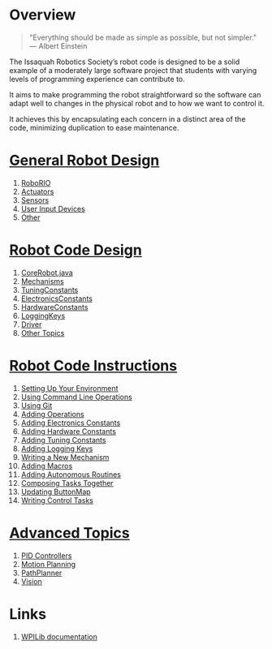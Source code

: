 # Overview

> "Everything should be made as simple as possible, but not simpler." — Albert Einstein

The Issaquah Robotics Society’s robot code is designed to be a solid example of a moderately large software project that students with varying levels of programming experience can contribute to.

It aims to make programming the robot straightforward so the software can adapt well to changes in the physical robot and to how we want to control it.

It achieves this by encapsulating each concern in a distinct area of the code, minimizing duplication to ease maintenance.

# [General Robot Design](GeneralRobotDesign/GeneralRobotDesign.md)

1. [RoboRIO](GeneralRobotDesign/RoboRIO.md)
2. [Actuators](GeneralRobotDesign/Actuators.md)
3. [Sensors](GeneralRobotDesign/Sensors.md)
4. [User Input Devices](GeneralRobotDesign/UserInputDevices.md)
5. [Other](GeneralRobotDesign/OtherTopics.md)

# [Robot Code Design](RobotCodeDesign/RobotCodeDesign.md)

1. [CoreRobot.java](RobotCodeDesign/CoreRobot.md)
2. [Mechanisms](RobotCodeDesign/Mechanisms.md)
3. [TuningConstants](RobotCodeDesign/TuningConstants.md)
4. [ElectronicsConstants](RobotCodeDesign/ElectronicsConstants.md)
5. [HardwareConstants](RobotCodeDesign/HardwareConstants.md)
6. [LoggingKeys](RobotCodeDesign/LoggingKeys.md)
7. [Driver](RobotCodeDesign/Driver.md)
8. [Other Topics](RobotCodeDesign/OtherTopics.md)

# [Robot Code Instructions](RobotCodeInstructions/RobotCodeInstructions.md)

1. [Setting Up Your Environment](RobotCodeInstructions/SettingUpYourEnvironment.md)
2. [Using Command Line Operations](RobotCodeInstructions/UsingCommandline.md)
3. [Using Git](RobotCodeInstructions/UsingGit.md)
4. [Adding Operations](RobotCodeInstructions/AddingOperations.md)
5. [Adding Electronics Constants](RobotCodeInstructions/AddingElectronicsConstants.md)
6. [Adding Hardware Constants](RobotCodeInstructions/AddingHardwareConstants.md)
7. [Adding Tuning Constants](RobotCodeInstructions/AddingTuningConstants.md)
8. [Adding Logging Keys](RobotCodeInstructions/AddingLoggingKeys.md)
9. [Writing a New Mechanism](RobotCodeInstructions/WritingMechanisms.md)
10. [Adding Macros](RobotCodeInstructions/AddingMacros.md)
11. [Adding Autonomous Routines](RobotCodeInstructions/AddingAutonomousRoutines.md)
12. [Composing Tasks Together](RobotCodeInstructions/ComposingTasksTogether.md)
13. [Updating ButtonMap](RobotCodeInstructions/UpdatingButtonMap.md)
14. [Writing Control Tasks](RobotCodeInstructions/WritingControlTasks.md)

# [Advanced Topics](AdvancedTopics/AdvancedTopics.md)

1. [PID Controllers](AdvancedTopics/PIDControllers.md)
2. [Motion Planning](AdvancedTopics/MotionPlanning.md)
3. [PathPlanner](AdvancedTopics/PathPlanner.md)
4. [Vision](AdvancedTopics/Vision.md)

# Links

1. [WPILib documentation](https://docs.wpilib.org)
